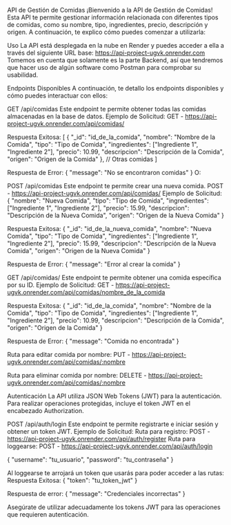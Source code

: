API de Gestión de Comidas
¡Bienvenido a la API de Gestión de Comidas! Esta API te permite gestionar información relacionada con diferentes tipos de comidas, como su nombre, tipo, ingredientes, precio, descripción y origen. A continuación, te explico cómo puedes comenzar a utilizarla:

Uso
La API está desplegada en la nube en Render y puedes acceder a ella a través del siguiente URL base:
https://api-project-ugvk.onrender.com
Tomemos en cuenta que solamente es la parte Backend, así que tendremos que hacer uso de algún software
como Postman para comprobar su usabilidad.

Endpoints Disponibles
A continuación, te detallo los endpoints disponibles y cómo puedes interactuar con ellos:

GET /api/comidas
Este endpoint te permite obtener todas las comidas almacenadas en la base de datos.
Ejemplo de Solicitud:
GET - https://api-project-ugvk.onrender.com/api/comidas/

Respuesta Exitosa:
[
  {
    "_id": "id_de_la_comida",
    "nombre": "Nombre de la Comida",
    "tipo": "Tipo de Comida",
    "ingredientes": ["Ingrediente 1", "Ingrediente 2"],
    "precio": 10.99,
    "descripcion": "Descripción de la Comida",
    "origen": "Origen de la Comida"
  },
  // Otras comidas
]

Respuesta de Error:
{
  "message": "No se encontraron comidas"
}
O:

POST /api/comidas
Este endpoint te permite crear una nueva comida.
POST - https://api-project-ugvk.onrender.com/api/comidas/
Ejemplo de Solicitud:
{
  "nombre": "Nueva Comida",
  "tipo": "Tipo de Comida",
  "ingredientes": ["Ingrediente 1", "Ingrediente 2"],
  "precio": 15.99,
  "descripcion": "Descripción de la Nueva Comida",
  "origen": "Origen de la Nueva Comida"
}

Respuesta Exitosa:
{
  "_id": "id_de_la_nueva_comida",
  "nombre": "Nueva Comida",
  "tipo": "Tipo de Comida",
  "ingredientes": ["Ingrediente 1", "Ingrediente 2"],
  "precio": 15.99,
  "descripcion": "Descripción de la Nueva Comida",
  "origen": "Origen de la Nueva Comida"
}

Respuesta de Error:
{
  "message": "Error al crear la comida"
}

GET /api/comidas/
Este endpoint te permite obtener una comida específica por su ID.
Ejemplo de Solicitud:
GET - https://api-project-ugvk.onrender.com/api/comidas/nombre_de_la_comida

Respuesta Exitosa:
{
  "_id": "id_de_la_comida",
  "nombre": "Nombre de la Comida",
  "tipo": "Tipo de Comida",
  "ingredientes": ["Ingrediente 1", "Ingrediente 2"],
  "precio": 10.99,
  "descripcion": "Descripción de la Comida",
  "origen": "Origen de la Comida"
}

Respuesta de Error:
{
  "message": "Comida no encontrada"
}

Ruta para editar comida por nombre:
PUT - https://api-project-ugvk.onrender.com/api/comidas/:nombre

Ruta para eliminar comida por nombre:
DELETE - https://api-project-ugvk.onrender.com/api/comidas/:nombre


Autenticación
La API utiliza JSON Web Tokens (JWT) para la autenticación. Para realizar operaciones protegidas, incluye el token JWT en el encabezado Authorization.

POST /api/auth/login
Este endpoint te permite registrarte e iniciar sesión y obtener un token JWT.
Ejemplo de Solicitud:
Ruta para registro:
POST - https://api-project-ugvk.onrender.com/api/auth/register
Ruta para loggearse:
POST - https://api-project-ugvk.onrender.com/api/auth/login

{
  "username": "tu_usuario",
  "password": "tu_contraseña"
}

Al loggearse te arrojará un token que usarás para poder acceder a las rutas:
Respuesta Exitosa:
{
  "token": "tu_token_jwt"
}

Respuesta de error:
{
  "message": "Credenciales incorrectas"
}

Asegúrate de utilizar adecuadamente los tokens JWT para las operaciones que requieren autenticación.
